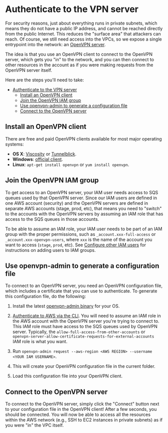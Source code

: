 # Authenticate to the VPN server

For security reasons, just about everything runs in private subnets, which means they do not have a
public IP address, and cannot be reached directly from the public Internet. This reduces the "surface area" that
attackers can reach. Of course, we still need access into the VPCs, so we expose a single entrypoint into the network:
an [OpenVPN server](https://openvpn.net/).

The idea is that you use an OpenVPN client to connect to the OpenVPN server, which gets you "in" to the network, and
you can then connect to other resources in the account as if you were making requests from the OpenVPN server itself.

Here are the steps you'll need to take:

- [Authenticate to the VPN server](#authenticate-to-the-vpn-server)
  - [Install an OpenVPN client](#install-an-openvpn-client)
  - [Join the OpenVPN IAM group](#join-the-openvpn-iam-group)
  - [Use openvpn-admin to generate a configuration file](#use-openvpn-admin-to-generate-a-configuration-file)
  - [Connect to the OpenVPN server](#connect-to-the-openvpn-server)

## Install an OpenVPN client

There are free and paid OpenVPN clients available for most major operating systems:

- **OS X**: [Viscosity](https://www.sparklabs.com/viscosity/) or [Tunnelblick](https://tunnelblick.net/).
- **Windows**: [official client](https://openvpn.net/index.php/open-source/downloads.html).
- **Linux**: `apt-get install openvpn` or `yum install openvpn`.

## Join the OpenVPN IAM group

To get access to an OpenVPN server, your IAM user needs access to SQS queues used by that OpenVPN server. Since our
IAM users are defined in one AWS account (security) and the OpenVPN servers are defined in separate AWS accounts
(stage, prod, etc), that means you need to "switch" to the accounts with the OpenVPN servers by assuming an IAM role
that has access to the SQS queues in those accounts.

To be able to assume an IAM role, your IAM user needs to be part of an IAM group with the proper permissions, such as
`_account.xxx-full-access` or `_account.xxx-openvpn-users`, where `xxx` is the name of the account you want to access
(`stage`, `prod`, etc). See [Configure other IAM users](02-setting-up-initial-access.md#configure-other-iam-users) for instructions on adding users to
IAM groups.

## Use openvpn-admin to generate a configuration file

To connect to an OpenVPN server, you need an OpenVPN configuration file, which includes a certificate that you can use
to authenticate. To generate this configuration file, do the following:

1. Install the latest [openvpn-admin binary](https://github.com/gruntwork-io/terraform-aws-openvpn/releases) for your OS.

1. [Authenticate to AWS via the CLI](04-authenticate-to-aws-via-the-cli.md). You will need to assume an IAM role in the AWS
   account with the OpenVPN server you're trying to connect to. This IAM role must have access to the SQS queues used
   by OpenVPN server. Typically, the `allow-full-access-from-other-accounts` or
   `openvpn-server-allow-certificate-requests-for-external-accounts` IAM role is what you want.

1. Run `openvpn-admin request --aws-region <AWS REGION> --username <YOUR IAM USERNAME>`.

1. This will create your OpenVPN configuration file in the current folder.

1. Load this configuration file into your OpenVPN client.

## Connect to the OpenVPN server

To connect to the OpenVPN server, simply click the "Connect" button next to your configuration file in the OpenVPN
client! After a few seconds, you should be connected. You will now be able to access all the resources within the AWS
network (e.g., SSH to EC2 instances in private subnets) as if you were "in" the VPC itself.


<!-- ##DOCS-SOURCER-START
{"sourcePlugin":"Local File Copier","hash":"9701399b662535fea1aae6071601c987"}
##DOCS-SOURCER-END -->
